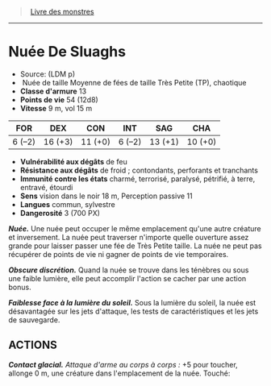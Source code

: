 ﻿> [Livre des monstres](tome_of_beasts.md)

---

# Nuée De Sluaghs

- Source: (LDM p)
-  Nuée de taille Moyenne de fées de taille Très Petite (TP), chaotique
- **Classe d'armure** 13
- **Points de vie** 54 (12d8)
- **Vitesse** 9 m, vol 15 m

|FOR|DEX|CON|INT|SAG|CHA|
|---|---|---|---|---|---|
|6 (–2)|16 (+3)|11 (+0)|6 (–2)|13 (+1)|10 (+0)|

- **Vulnérabilité aux dégâts** de feu
- **Résistance aux dégâts** de froid ; contondants, perforants et tranchants
- **Immunité contre les états** charmé, terrorisé, paralysé, pétrifié, à terre, entravé, étourdi
- **Sens** vision dans le noir 18 m, Perception passive 11
- **Langues** commun, sylvestre
- **Dangerosité** 3 (700 PX)

**_Nuée._** Une nuée peut occuper le même emplacement qu'une autre créature et inversement. La nuée peut traverser n'importe quelle ouverture assez grande pour laisser passer une fée de Très Petite taille. La nuée ne peut pas récupérer de points de vie ni gagner de points de vie temporaires.

**_Obscure discrétion._** Quand la nuée se trouve dans les ténèbres ou sous une faible lumière, elle peut accomplir l'action se cacher par une action bonus.

**_Faiblesse face à la lumière du soleil._** Sous la lumière du soleil, la nuée est désavantagée sur les jets d'attaque, les tests de caractéristiques et les jets de sauvegarde.

## ACTIONS

**_Contact glacial._** _Attaque d'arme au corps à corps :_ +5 pour toucher, allonge 0 m, une créature dans l'emplacement de la nuée. Touché:


